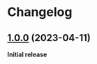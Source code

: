 # Changelog

## [1.0.0](https://github.com/Jlopez2045/vsc-huggingchat/tree/1.0.0) (2023-04-11)

**Initial release**
